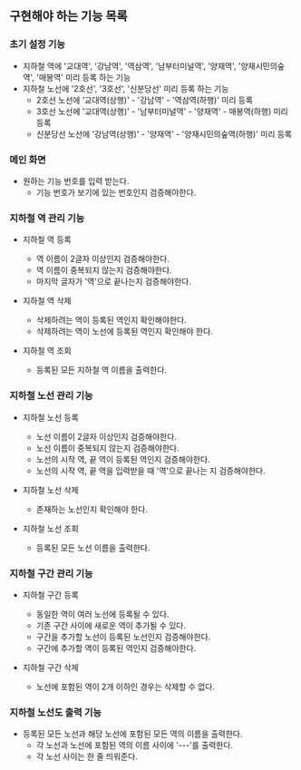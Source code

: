 ## 구현해야 하는 기능 목록

### 초기 설정 기능
- 지하철 역에 '교대역', '강남역', '역삼역', '남부터미널역', '양재역', '양재시민의숲역', '매봉역' 미리 등록 하는 기능
- 지하철 노선에 '2호선', '3호선', '신분당선' 미리 등록 하는 기능
    - 2호선 노선에 '교대역(상행)' - '강남역' - '역삼역(하행)' 미리 등록 
    - 3호선 노선에 '교대역(상행)' - '남부터미널역' - '양재역' - 매봉역(하행) 미리 등록
    - 신분당선 노선에 '강남역(상행)' - '양재역' - '양재시민의숲역(하행)' 미리 등록
    
### 메인 화면
- 원하는 기능 번호를 입력 받는다.
    - 기능 번호가 보기에 있는 번호인지 검증해야한다.
    
### 지하철 역 관리 기능
- 지하철 역 등록
    - 역 이름이 2글자 이상인지 검증해야한다.
    - 역 이름이 중복되지 않는지 검증해야한다.
    - 마지막 글자가 '역'으로 끝나는지 검증해야한다.
   
- 지하철 역 삭제
    - 삭제하려는 역이 등록된 역인지 확인해야한다.
    - 삭제하려는 역이 노선에 등록된 역인지 확인해야 한다.
    
- 지하철 역 조회
    - 등록된 모든 지하철 역 이름을 출력한다.

### 지하철 노선 관리 기능
- 지하철 노선 등록
    - 노선 이름이 2글자 이상인지 검증해야한다.
    - 노선 이름이 중복되지 않는지 검증해야한다.
    - 노선의 시작 역, 끝 역이 등록된 역인지 검증해야한다.
    - 노선의 시작 역, 끝 역을 입력받을 때 '역'으로 끝나는 지 검증해야한다.
    
- 지하철 노선 삭제
    - 존재하는 노선인지 확인해야 한다.

- 지하철 노선 조회
    - 등록된 모든 노선 이름을 출력한다.

### 지하철 구간 관리 기능
- 지하철 구간 등록
    - 동일한 역이 여러 노선에 등록될 수 있다.
    - 기존 구간 사이에 새로운 역이 추가될 수 있다.
    - 구간을 추가할 노선이 등록된 노선인지 검증해야한다.
    - 구간에 추가할 역이 등록된 역인지 검증해야한다.

- 지하철 구간 삭제
    - 노선에 포함된 역이 2개 이하인 경우는 삭제할 수 없다.

### 지하철 노선도 출력 기능
- 등록된 모든 노선과 해당 노선에 포함된 모든 역의 이름을 출력한다.
    - 각 노선과 노선에 포함된 역의 이름 사이에 '---'를 출력한다.
    - 각 노선 사이는 한 줄 띄워준다.